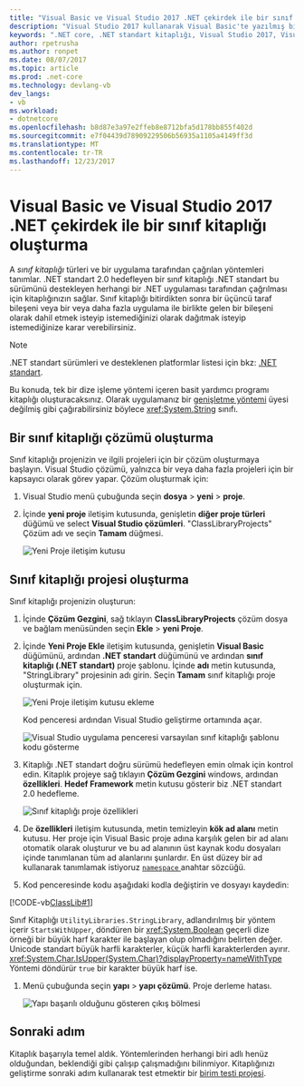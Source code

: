 ```yaml
---
title: "Visual Basic ve Visual Studio 2017 .NET çekirdek ile bir sınıf kitaplığı oluşturma"
description: "Visual Studio 2017 kullanarak Visual Basic'te yazılmış bir sınıf kitaplığı oluşturmayı öğrenin"
keywords: ".NET core, .NET standart kitaplığı, Visual Studio 2017, Visual Basic sınıfı"
author: rpetrusha
ms.author: ronpet
ms.date: 08/07/2017
ms.topic: article
ms.prod: .net-core
ms.technology: devlang-vb
dev_langs:
- vb
ms.workload:
- dotnetcore
ms.openlocfilehash: b8d87e3a97e2ffeb8e8712bfa5d178bb855f402d
ms.sourcegitcommit: e7f04439d78909229506b56935a1105a4149ff3d
ms.translationtype: MT
ms.contentlocale: tr-TR
ms.lasthandoff: 12/23/2017
---
```

# <a name="building-a-class-library-with-visual-basic-and-net-core-in-visual-studio-2017"></a>Visual Basic ve Visual Studio 2017 .NET çekirdek ile bir sınıf kitaplığı oluşturma

A *sınıf kitaplığı* türleri ve bir uygulama tarafından çağrılan yöntemleri tanımlar. .NET standart 2.0 hedefleyen bir sınıf kitaplığı .NET standart bu sürümünü destekleyen herhangi bir .NET uygulaması tarafından çağrılması için kitaplığınızın sağlar. Sınıf kitaplığı bitirdikten sonra bir üçüncü taraf bileşeni veya bir veya daha fazla uygulama ile birlikte gelen bir bileşeni olarak dahil etmek isteyip istemediğinizi olarak dağıtmak isteyip istemediğinize karar verebilirsiniz.

> [!NOTE]
> .NET standart sürümleri ve desteklenen platformlar listesi için bkz: [.NET standart](../../standard/net-standard.md).

Bu konuda, tek bir dize işleme yöntemi içeren basit yardımcı programı kitaplığı oluşturacaksınız. Olarak uygulamanız bir [genişletme yöntemi](../../visual-basic/programming-guide/language-features/procedures/extension-methods.md) üyesi değilmiş gibi çağırabilirsiniz böylece <xref:System.String> sınıfı.

## <a name="creating-a-class-library-solution"></a>Bir sınıf kitaplığı çözümü oluşturma

Sınıf kitaplığı projenizin ve ilgili projeleri için bir çözüm oluşturmaya başlayın. Visual Studio çözümü, yalnızca bir veya daha fazla projeleri için bir kapsayıcı olarak görev yapar. Çözüm oluşturmak için:

1. Visual Studio menü çubuğunda seçin **dosya** > **yeni** > **proje**.

1. İçinde **yeni proje** iletişim kutusunda, genişletin **diğer proje türleri** düğümü ve select **Visual Studio çözümleri**. "ClassLibraryProjects" Çözüm adı ve seçin **Tamam** düğmesi.

   ![Yeni Proje iletişim kutusu](./media/library-with-visual-studio/newproject.png)

## <a name="creating-the-class-library-project"></a>Sınıf kitaplığı projesi oluşturma

Sınıf kitaplığı projenizin oluşturun:

1. İçinde **Çözüm Gezgini**, sağ tıklayın **ClassLibraryProjects** çözüm dosya ve bağlam menüsünden seçin **Ekle** > **yeni Proje**.

1. İçinde **Yeni Proje Ekle** iletişim kutusunda, genişletin **Visual Basic** düğümünü, ardından **.NET standart** düğümünü ve ardından **sınıf kitaplığı (.NET standart)**  proje şablonu. İçinde **adı** metin kutusunda, "StringLibrary" projesinin adı girin. Seçin **Tamam** sınıf kitaplığı proje oluşturmak için.

   ![Yeni Proje iletişim kutusu ekleme](./media/vb-library-with-visual-studio/libproject.png)

   Kod penceresi ardından Visual Studio geliştirme ortamında açar. 
 
   ![Visual Studio uygulama penceresi varsayılan sınıf kitaplığı şablonu kodu gösterme](./media/vb-library-with-visual-studio/stringlibrary.png)

1. Kitaplığı .NET standart doğru sürümü hedefleyen emin olmak için kontrol edin. Kitaplık projeye sağ tıklayın **Çözüm Gezgini** windows, ardından **özellikleri**. **Hedef Framework** metin kutusu gösterir biz .NET standart 2.0 hedefleme.

   ![Sınıf kitaplığı proje özellikleri](./media/library-with-visual-studio/properties.png)

1. De **özellikleri** iletişim kutusunda, metin temizleyin **kök ad alanı** metin kutusu. Her proje için Visual Basic proje adına karşılık gelen bir ad alanı otomatik olarak oluşturur ve bu ad alanının üst kaynak kodu dosyaları içinde tanımlanan tüm ad alanlarını şunlardır. En üst düzey bir ad kullanarak tanımlamak istiyoruz [ `namespace` ](../../visual-basic/language-reference/statements/namespace-statement.md) anahtar sözcüğü.
  
1. Kod penceresinde kodu aşağıdaki kodla değiştirin ve dosyayı kaydedin:

  [!CODE-vb[ClassLib#1](../../../samples/snippets/core/tutorials/vb-library-with-visual-studio/stringlibrary.vb)]

   Sınıf Kitaplığı `UtilityLibraries.StringLibrary`, adlandırılmış bir yöntem içerir `StartsWithUpper`, döndüren bir <xref:System.Boolean> geçerli dize örneği bir büyük harf karakter ile başlayan olup olmadığını belirten değer. Unicode standart büyük harfli karakterler, küçük harfli karakterlerden ayırır. <xref:System.Char.IsUpper(System.Char)?displayProperty=nameWithType> Yöntemi döndürür `true` bir karakter büyük harf ise.

1. Menü çubuğunda seçin **yapı** > **yapı çözümü**. Proje derleme hatası.

   ![Yapı başarılı olduğunu gösteren çıkış bölmesi](./media/library-with-visual-studio/buildsucceeds.png)



## <a name="next-step"></a>Sonraki adım

Kitaplık başarıyla temel aldık. Yöntemlerinden herhangi biri adlı henüz olduğundan, beklendiği gibi çalışıp çalışmadığını bilinmiyor. Kitaplığınızı geliştirme sonraki adım kullanarak test etmektir bir [birim testi projesi](testing-library-with-visual-studio.md).
